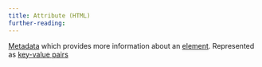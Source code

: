 ```yaml
---
title: Attribute (HTML)
further-reading:
---
```



[Metadata](/metadata) which provides more information about an [element](/element-html). Represented as [key-value pairs](/keyvalue-pair-concept)


